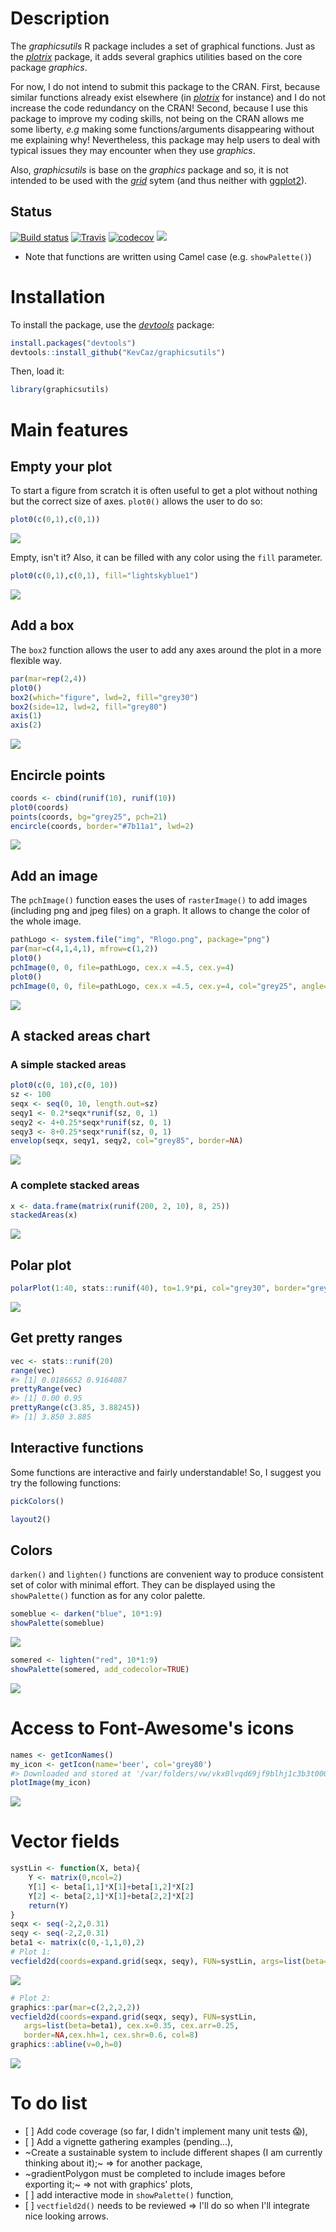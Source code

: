 Description
===========

The *graphicsutils* R package includes a set of graphical functions. Just as the [*plotrix*](http://cran.r-project.org/web/packages/plotrix/index.html) package, it adds several graphics utilities based on the core package *graphics*.

For now, I do not intend to submit this package to the CRAN. First, because similar functions already exist elsewhere (in [*plotrix*](http://cran.r-project.org/web/packages/plotrix/index.html) for instance) and I do not increase the code redundancy on the CRAN! Second, because I use this package to improve my coding skills, not being on the CRAN allows me some liberty, *e.g* making some functions/arguments disappearing without me explaining why! Nevertheless, this package may help users to deal with typical issues they may encounter when they use *graphics*.

Also, *graphicsutils* is base on the *graphics* package and so, it is not intended to be used with the [*grid*](https://stat.ethz.ch/R-manual/R-devel/library/grid/html/grid-package.html) sytem (and thus neither with [ggplot2](http://cran.r-project.org/web/packages/ggplot2/index.html)).

Status
------

[![Build status](https://ci.appveyor.com/api/github/webhook?id=ckmm09dear2cty1w)](https://ci.appveyor.com/api/projects/status/ckmm09dear2cty1w?svg=true) [![Travis](https://travis-ci.org/KevCaz/graphicsutils.svg?branch=master)](https://travis-ci.org/KevCaz/graphicsutils) [![codecov](https://codecov.io/gh/KevCaz/graphicsutils/branch/master/graph/badge.svg)](https://codecov.io/gh/KevCaz/graphicsutils) [![](https://img.shields.io/badge/licence-GPLv3-8f10cb.svg)](http://www.gnu.org/licenses/gpl.html)

-   Note that functions are written using Camel case (e.g. `showPalette()`)

Installation
============

To install the package, use the [*devtools*](http://cran.r-project.org/web/packages/devtools/index.html) package:

``` r
install.packages("devtools")
devtools::install_github("KevCaz/graphicsutils")
```

Then, load it:

``` r
library(graphicsutils)
```

<!-- use devel version -->
Main features
=============

Empty your plot
---------------

To start a figure from scratch it is often useful to get a plot without nothing but the correct size of axes. `plot0()` allows the user to do so:

``` r
plot0(c(0,1),c(0,1))
```

![](inst/assets/img/plot0-1.png)

Empty, isn't it? Also, it can be filled with any color using the `fill` parameter.

``` r
plot0(c(0,1),c(0,1), fill="lightskyblue1")
```

![](inst/assets/img/plot0v2-1.png)

Add a box
---------

The `box2` function allows the user to add any axes around the plot in a more flexible way.

``` r
par(mar=rep(2,4))
plot0()
box2(which="figure", lwd=2, fill="grey30")
box2(side=12, lwd=2, fill="grey80")
axis(1)
axis(2)
```

![](inst/assets/img/box2-1.png)

Encircle points
---------------

``` r
coords <- cbind(runif(10), runif(10))
plot0(coords)
points(coords, bg="grey25", pch=21)
encircle(coords, border="#7b11a1", lwd=2)
```

![](inst/assets/img/encircle-1.png)

Add an image
------------

The `pchImage()` function eases the uses of `rasterImage()` to add images (including png and jpeg files) on a graph. It allows to change the color of the whole image.

``` r
pathLogo <- system.file("img", "Rlogo.png", package="png")
par(mar=c(4,1,4,1), mfrow=c(1,2))
plot0()
pchImage(0, 0, file=pathLogo, cex.x =4.5, cex.y=4)
plot0()
pchImage(0, 0, file=pathLogo, cex.x =4.5, cex.y=4, col="grey25", angle=25)
```

![](inst/assets/img/pchImage-1.png)

A stacked areas chart
---------------------

### A simple stacked areas

``` r
plot0(c(0, 10),c(0, 10))
sz <- 100
seqx <- seq(0, 10, length.out=sz)
seqy1 <- 0.2*seqx*runif(sz, 0, 1)
seqy2 <- 4+0.25*seqx*runif(sz, 0, 1)
seqy3 <- 8+0.25*seqx*runif(sz, 0, 1)
envelop(seqx, seqy1, seqy2, col="grey85", border=NA)
```

![](inst/assets/img/envelop-1.png)

### A complete stacked areas

``` r
x <- data.frame(matrix(runif(200, 2, 10), 8, 25))
stackedAreas(x)
```

![](inst/assets/img/stackedArea-1.png)

Polar plot
----------

``` r
polarPlot(1:40, stats::runif(40), to=1.9*pi, col="grey30", border="grey80")
```

![](inst/assets/img/polarPlot-1.png)

Get pretty ranges
-----------------

``` r
vec <- stats::runif(20)
range(vec)
#> [1] 0.0186652 0.9164087
prettyRange(vec)
#> [1] 0.00 0.95
prettyRange(c(3.85, 3.88245))
#> [1] 3.850 3.885
```

Interactive functions
---------------------

Some functions are interactive and fairly understandable! So, I suggest you try the following functions:

``` r
pickColors()
```

``` r
layout2()
```

Colors
------

`darken()` and `lighten()` functions are convenient way to produce consistent set of color with minimal effort. They can be displayed using the `showPalette()` function as for any color palette.

``` r
someblue <- darken("blue", 10*1:9)
showPalette(someblue)
```

![](inst/assets/img/darken-1.png)

``` r
somered <- lighten("red", 10*1:9)
showPalette(somered, add_codecolor=TRUE)
```

![](inst/assets/img/lighten-1.png)

Access to Font-Awesome's icons
==============================

``` r
names <- getIconNames()
my_icon <- getIcon(name='beer', col='grey80')
#> Downloaded and stored at '/var/folders/vw/vkx0lvqd69jf9blhj1c3b3t00000gn/T//RtmpILiI1C/icon182ff27e7386e.png'
plotImage(my_icon)
```

![](inst/assets/img/getIcon-1.png)

Vector fields
=============

``` r
systLin <- function(X, beta){
    Y <- matrix(0,ncol=2)
    Y[1] <- beta[1,1]*X[1]+beta[1,2]*X[2]
    Y[2] <- beta[2,1]*X[1]+beta[2,2]*X[2]
    return(Y)
}
seqx <- seq(-2,2,0.31)
seqy <- seq(-2,2,0.31)
beta1 <- matrix(c(0,-1,1,0),2)
# Plot 1:
vecfield2d(coords=expand.grid(seqx, seqy), FUN=systLin, args=list(beta=beta1))
```

![](inst/assets/img/vectorfields-1.png)

``` r
# Plot 2:
graphics::par(mar=c(2,2,2,2))
vecfield2d(coords=expand.grid(seqx, seqy), FUN=systLin,
   args=list(beta=beta1), cex.x=0.35, cex.arr=0.25,
   border=NA,cex.hh=1, cex.shr=0.6, col=8)
graphics::abline(v=0,h=0)
```

![](inst/assets/img/vectorfields-2.png)

To do list
==========

-   \[ \] Add code coverage (so far, I didn't implement many unit tests :scream:),
-   \[ \] Add a vignette gathering examples (pending...),
-   ~Create a sustainable system to include different shapes (I am currently thinking about it);~ =&gt; for another package,
-   ~gradientPolygon must be completed to include images before exporting it;~ =&gt; not with graphics' plots,
-   \[ \] add interactive mode in `showPalette()` function,
-   \[ \] `vectfield2d()` needs to be reviewed =&gt; I'll do so when I'll integrate nice looking arrows.
